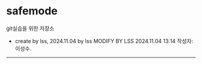 # safemode
git실습을 위한 저장소
- create by lss, 2024.11.04 by lss
MODIFY BY LSS 2024.11.04 13:14 
작성자: 이성수.
---------
